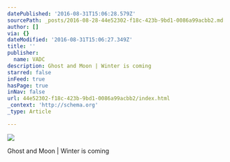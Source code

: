 ```yaml
---
datePublished: '2016-08-31T15:06:28.579Z'
sourcePath: _posts/2016-08-28-44e52302-f18c-423b-9bd1-0086a99acbb2.md
author: []
via: {}
dateModified: '2016-08-31T15:06:27.349Z'
title: ''
publisher:
  name: VADC
description: Ghost and Moon | Winter is coming
starred: false
inFeed: true
hasPage: true
inNav: false
url: 44e52302-f18c-423b-9bd1-0086a99acbb2/index.html
_context: 'http://schema.org'
_type: Article

---
```

![](https://the-grid-user-content.s3-us-west-2.amazonaws.com/f0af89f3-322b-4aa0-ae25-5ad5c4d3b65f.jpg)

Ghost and Moon | Winter is coming